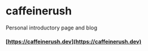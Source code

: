 
# caffeinerush

Personal introductory page and blog
#### [https://caffeinerush.dev](https://caffeinerush.dev)
